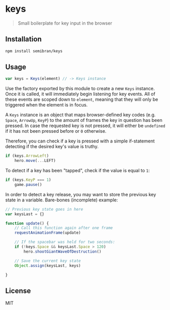 # keys
> Small boilerplate for key input in the browser

## Installation
```sh
npm install semibran/keys
```

## Usage
```javascript
var keys = Keys(element) // -> Keys instance
```
Use the factory exported by this module to create a new `Keys` instance. Once it is called, it will immediately begin listening for key events. All of these events are scoped down to `element`, meaning that they will only be triggered when the element is in focus.

A `Keys` instance is an object that maps browser-defined key codes (e.g. `Space`, `ArrowUp`, `KeyP`) to the amount of frames the key in question has been pressed. In case the requested key is not pressed, it will either be `undefined` if it has not been pressed before or `0` otherwise.

Therefore, you can check if a key is pressed with a simple if-statement detecting if the desired key's value is truthy.
```javascript
if (keys.ArrowLeft)
	hero.move(...LEFT)
```

To detect if a key has been "tapped", check if the value is equal to `1`:
```javascript
if (keys.KeyP === 1)
	game.pause()
```

In order to detect a key release, you may want to store the previous key state in a variable. Bare-bones (incomplete) example:
```javascript
// Previous key state goes in here
var keysLast = {}

function update() {
	// Call this function again after one frame
	requestAnimationFrame(update)

	// If the spacebar was held for two seconds:
	if (!keys.Space && keysLast.Space > 120)
		hero.shootGiantWaveOfDestruction()

	// Save the current key state
	Object.assign(keysLast, keys)

}
```

## License
MIT
